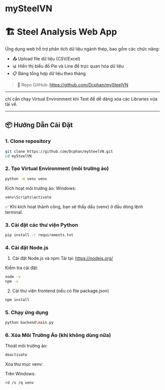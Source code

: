 # mySteelVN
# 🏗️ Steel Analysis Web App

Ứng dụng web hỗ trợ phân tích dữ liệu ngành thép, bao gồm các chức năng:

- 📤 Upload file dữ liệu (CSV/Excel)
- 📊 Hiển thị biểu đồ Pie và Line để trực quan hóa dữ liệu
- 📋 Bảng tổng hợp dữ liệu theo tháng

> 📁 Repo GitHub: https://github.com/Dcphan/mySteelVN 

---

chỉ cần chạy Virtual Environment khi Test để dễ dàng xóa các Libraries vừa tải về.


---

## 📦 Hướng Dẫn Cài Đặt

### 1. Clone repository

```bash
git clone https://github.com/Dcphan/mySteelVN.git
cd mySteelVN
```

### 2. Tạo Virtual Environment (môi trường ảo)

```bash
python -m venv venv
```
Kích hoạt môi trường ảo:
Windows:
```bash
venv\Scripts\activate
```
✅ Khi kích hoạt thành công, bạn sẽ thấy dấu (venv) ở đầu dòng lệnh terminal.

### 3. Cài đặt các thư viện Python
```bash
pip install -r requirements.txt
```

### 4. Cài đặt Node.js

1. Cài đặt Node.js và npm
Tải tại: https://nodejs.org/

Kiểm tra cài đặt:

```bash
node -v
npm -v
```

2. Cài thư viện frontend (nếu có file package.json)
```bash
npm install
```
### 5. Chạy ứng dụng
```bash
python backend\main.py
```

### 6. Xóa Môi Trường Ảo (khi không dùng nữa)
Thoát môi trường ảo:

```bash
deactivate
```

Xóa thư mục venv:

Trên Windows:

```bash
rd /s /q venv
```



